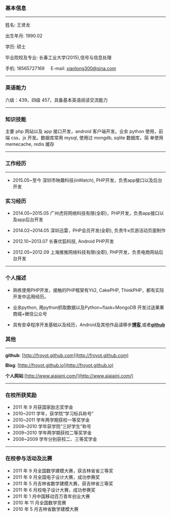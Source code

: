 ### 基本信息
-------------

姓名: 王贤龙

出生年月: 1990.02

学历: 硕士

毕业院校及专业: 长春工业大学(2015),信号与信息处理

手机: 18565727169       		 &nbsp;&nbsp;&nbsp; E-mail: xianlong300@sina.com    

------------------


### 英语能力

六级：439，四级 457，具备基本英语阅读交流能力

-------------

### 知识技能

主要 php 网站以及 app 接口开发，android 客户端开发。业余 python
使用，前端 css、js 开发。数据库常用 mysql, 使用过 mongdb, sqlite 数据库，简
单使用 memecache, redis 缓存

-------------

### 工作经历
---------------
*	2015.05~至今 深圳市映趣科技(inWatch), PHP开发，负责app接口以及后台开发

### 实习经历

*	2014.05~2015.05 广州虎将网络科技有限(全职)，PHP开发，负责app接口以及app后台开发

*	2014.02~2014.05 深圳迅雷，PHP会员开发(全职), 负责牛x页游活动页面制作

*	2012.10~2013.07 长春优狐科技, Android PHP开发

*	2012.05~2012.09 上海推推网络科技有限(全职), PHP开发，负责电商网站后台开发

-------------

### 个人描述

*   熟练使用PHP开发，接触的PHP框架有Yii2, CakePHP, ThinkPHP，都有实际开发中运用经历。

*   业余python, 用python抓取数据以及Python+flask+MongoDB 开发过送果果商城+微信公众号

*   具有安卓程序开发基础以及经历，Android及其他作品请移步[**博客**](http://froyot.github.io),或者[**github**](froyot.github.com)

### 其他
---------------
**github**: [http://froyot.github.com](http://froyot.github.com)

**Blog**: [http://froyot.github.io](http://froyot.github.io)

**个人网站**:[http://www.aiaiaini.com/](http://www.aiaiaini.com/)

----------------



### 在校所获奖励

*  2011 年 9 月获国家励志奖学金
*  2010~2011 学年，获学院“学习标兵称号”
*  2010~2011 学年两学期获校一等奖学金
*  2009~2010 学年获学院“三好学生”称号
*  2009~2010 学年两学期获校二等奖学金
*  2008~2009 学年分别获校二、三等奖学金

-------------

### 在校参与活动及比赛
*  2011 年 9 月全国数学建模大赛，获吉林省省三等奖
*  2011 年 9 月全国电子设计大赛，成功参赛奖
*  2011 年 5 月吉林省数学建模大赛，获吉林省三等奖
*  2011 年 6 月校电子设计大赛，成功参赛奖
*  2011 年 1 月中国移动百万青年创业大赛
*  2010 年 11 月全国数学竞赛
*  2010 年 5 月吉林省数学建模大赛




